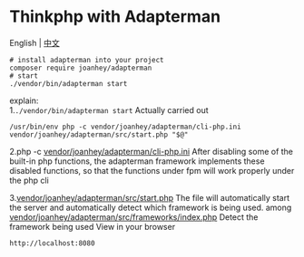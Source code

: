 # Thinkphp with Adapterman

English | [中文](./thinkphp-cn.md)

```shell
# install adapterman into your project
composer require joanhey/adapterman
# start
./vendor/bin/adapterman start
```
explain:  
1.`./vendor/bin/adapterman start` Actually carried out

    /usr/bin/env php -c vendor/joanhey/adapterman/cli-php.ini vendor/joanhey/adapterman/src/start.php "$@"

2.php -c [vendor/joanhey/adapterman/cli-php.ini](https://github.com/joanhey/AdapterMan/blob/master/cli-php.ini) After disabling some of the built-in php functions, the adapterman framework implements these disabled functions, so that the functions under fpm will work properly under the php cli

3.[vendor/joanhey/adapterman/src/start.php](https://github.com/joanhey/AdapterMan/blob/master/src/start.php) The file will automatically start the server and automatically detect which framework is being used. 
among [vendor/joanhey/adapterman/src/frameworks/index.php](https://github.com/joanhey/AdapterMan/blob/master/src/frameworks/index.php) Detect the framework being used
View in your browser

```http://localhost:8080```
